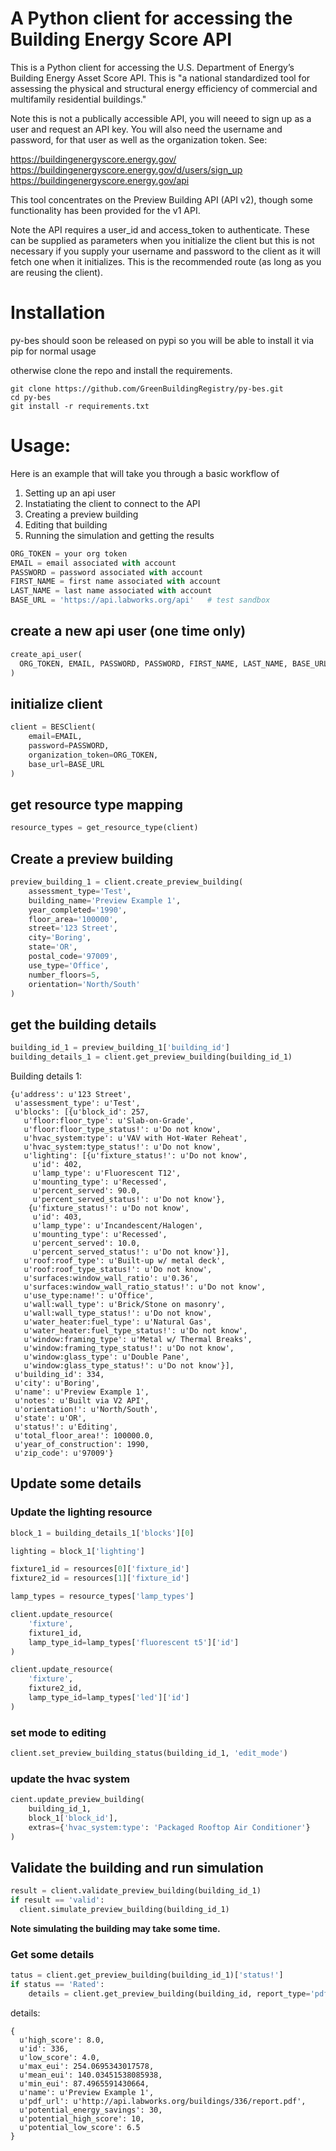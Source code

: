 # A Python client for accessing the Building Energy Score API

This is a Python client for accessing the U.S. Department of Energy’s
Building Energy Asset Score API. This is "a national standardized tool
for assessing the physical and structural energy efficiency of commercial
and multifamily residential buildings."

Note this is not a publically accessible API, you will neeed to sign up as a
user and request an API key. You will also need the username and password, for
that user as well as the organization token. See:

https://buildingenergyscore.energy.gov/
https://buildingenergyscore.energy.gov/d/users/sign_up
https://buildingenergyscore.energy.gov/api

This tool concentrates on the Preview Building API (API v2), though some
functionality has been provided for the v1 API.

Note the API requires a user_id and access_token to authenticate. These
can be supplied as parameters when you initialize the client but this is
not necessary if you supply your username and password to the client as it
will fetch one when it initializes. This is the recommended route (as long
as you are reusing the client).

Installation
============
py-bes should soon be released on pypi so you will be able to install it
via pip for normal usage

otherwise clone the repo and install the requirements.
```
git clone https://github.com/GreenBuildingRegistry/py-bes.git
cd py-bes
git install -r requirements.txt
```

Usage:
======
Here is an example that will take you through a basic workflow of

1. Setting up an api user
2. Instatiating the client to connect to the API
3. Creating a preview building
4. Editing that building
5. Running the simulation and getting the results



```python
ORG_TOKEN = your org token
EMAIL = email associated with account
PASSWORD = password associated with account
FIRST_NAME = first name associated with account
LAST_NAME = last name associated with account
BASE_URL = 'https://api.labworks.org/api'   # test sandbox
```

## create a new api user (one time only)

```python
create_api_user(
  ORG_TOKEN, EMAIL, PASSWORD, PASSWORD, FIRST_NAME, LAST_NAME, BASE_URL
)
```

## initialize client
```python
client = BESClient(
    email=EMAIL,
    password=PASSWORD,
    organization_token=ORG_TOKEN,
    base_url=BASE_URL
)

```

## get resource type mapping

```python
resource_types = get_resource_type(client)
```

## Create a preview building

```python
preview_building_1 = client.create_preview_building(
    assessment_type='Test',
    building_name='Preview Example 1',
    year_completed='1990',
    floor_area='100000',
    street='123 Street',
    city='Boring',
    state='OR',
    postal_code='97009',
    use_type='Office',
    number_floors=5,
    orientation='North/South'
)

```

## get the building details

```python
building_id_1 = preview_building_1['building_id']
building_details_1 = client.get_preview_building(building_id_1)
```

Building details 1:

```
{u'address': u'123 Street',
 u'assessment_type': u'Test',
 u'blocks': [{u'block_id': 257,
   u'floor:floor_type': u'Slab-on-Grade',
   u'floor:floor_type_status!': u'Do not know',
   u'hvac_system:type': u'VAV with Hot-Water Reheat',
   u'hvac_system:type_status!': u'Do not know',
   u'lighting': [{u'fixture_status!': u'Do not know',
     u'id': 402,
     u'lamp_type': u'Fluorescent T12',
     u'mounting_type': u'Recessed',
     u'percent_served': 90.0,
     u'percent_served_status!': u'Do not know'},
    {u'fixture_status!': u'Do not know',
     u'id': 403,
     u'lamp_type': u'Incandescent/Halogen',
     u'mounting_type': u'Recessed',
     u'percent_served': 10.0,
     u'percent_served_status!': u'Do not know'}],
   u'roof:roof_type': u'Built-up w/ metal deck',
   u'roof:roof_type_status!': u'Do not know',
   u'surfaces:window_wall_ratio': u'0.36',
   u'surfaces:window_wall_ratio_status!': u'Do not know',
   u'use_type:name!': u'Office',
   u'wall:wall_type': u'Brick/Stone on masonry',
   u'wall:wall_type_status!': u'Do not know',
   u'water_heater:fuel_type': u'Natural Gas',
   u'water_heater:fuel_type_status!': u'Do not know',
   u'window:framing_type': u'Metal w/ Thermal Breaks',
   u'window:framing_type_status!': u'Do not know',
   u'window:glass_type': u'Double Pane',
   u'window:glass_type_status!': u'Do not know'}],
 u'building_id': 334,
 u'city': u'Boring',
 u'name': u'Preview Example 1',
 u'notes': u'Built via V2 API',
 u'orientation!': u'North/South',
 u'state': u'OR',
 u'status!': u'Editing',
 u'total_floor_area!': 100000.0,
 u'year_of_construction': 1990,
 u'zip_code': u'97009'}
```


##  Update some details
### Update the lighting resource
```python
block_1 = building_details_1['blocks'][0]

lighting = block_1['lighting']

fixture1_id = resources[0]['fixture_id']
fixture2_id = resources[1]['fixture_id']

lamp_types = resource_types['lamp_types']

client.update_resource(
    'fixture',
    fixture1_id,
    lamp_type_id=lamp_types['fluorescent t5']['id']
)

client.update_resource(
    'fixture',
    fixture2_id,
    lamp_type_id=lamp_types['led']['id']
)
```
### set mode to editing
```python
client.set_preview_building_status(building_id_1, 'edit_mode')
```

### update the hvac system
```python
cient.update_preview_building(
    building_id_1,
    block_1['block_id'],
    extras={'hvac_system:type': 'Packaged Rooftop Air Conditioner'}
)
```

## Validate the building and run simulation

```python
result = client.validate_preview_building(building_id_1)
if result == 'valid':
  client.simulate_preview_building(building_id_1)
```

**Note simulating the building may take some time.**

### Get some details
```python
tatus = client.get_preview_building(building_id_1)['status!']
if status == 'Rated':
    details = client.get_preview_building(building_id, report_type='pdf')
```

details:

```
{
  u'high_score': 8.0,
  u'id': 336,
  u'low_score': 4.0,
  u'max_eui': 254.0695343017578,
  u'mean_eui': 140.03451538085938,
  u'min_eui': 87.4965591430664,
  u'name': u'Preview Example 1',
  u'pdf_url': u'http://api.labworks.org/buildings/336/report.pdf',
  u'potential_energy_savings': 30,
  u'potential_high_score': 10,
  u'potential_low_score': 6.5
}
```
